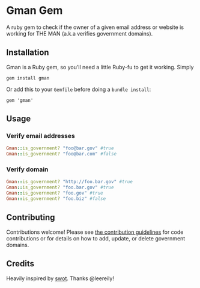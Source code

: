 # Gman Gem

A ruby gem to check if the owner of a given email address or website is working for THE MAN (a.k.a verifies government domains).

## Installation

Gman is a Ruby gem, so you'll need a little Ruby-fu to get it working. Simply

`gem install gman`

Or add this to your `Gemfile` before doing a `bundle install`:

`gem 'gman'`

## Usage

### Verify email addresses

```ruby
Gman::is_government? "foo@bar.gov" #true
Gman::is_government? "foo@bar.com" #false
```
### Verify domain

```ruby
Gman::is_government? "http://foo.bar.gov" #true
Gman::is_government? "foo.bar.gov" #true
Gman::is_government? "foo.gov" #true
Gman::is_government? "foo.biz" #false
```

## Contributing

Contributions welcome! Please see [the contribution guidelines](contributing.md) for code contributions or for details on how to add, update, or delete government domains.

## Credits

Heavily inspired by [swot](https://github.com/leereilly/swot). Thanks @leereily!
